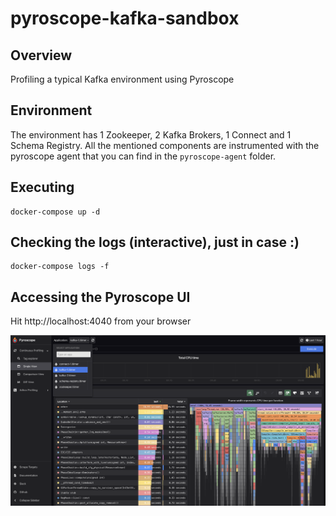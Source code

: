 # pyroscope-kafka-sandbox


## Overview
Profiling a typical Kafka environment using Pyroscope


## Environment

The environment has 1 Zookeeper, 2 Kafka Brokers, 1 Connect and 1 Schema Registry. All the mentioned components are instrumented with the pyroscope agent that you can find in the `pyroscope-agent` folder.


## Executing

```
docker-compose up -d
```

## Checking the logs (interactive), just in case :)

```
docker-compose logs -f
```


## Accessing the Pyroscope UI

Hit http://localhost:4040 from your browser

![PyroscopeUI](https://github.com/mcascallares/pyroscope-kafka-sandbox/raw/main/screenshots/pyroscope-ui.png)
